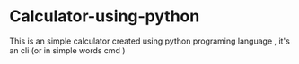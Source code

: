 # Calculator-using-python
This is an simple calculator created using python programing language , it's an cli (or in simple words cmd )
